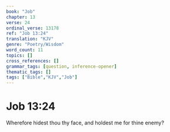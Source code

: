 ```yaml
---
book: "Job"
chapter: 13
verse: 24
ordinal_verse: 13178
ref: "Job 13:24"
translation: "KJV"
genre: "Poetry/Wisdom"
word_count: 11
topics: []
cross_references: []
grammar_tags: [question, inference-opener]
thematic_tags: []
tags: ["Bible","KJV","Job"]
---
```


# Job 13:24

Wherefore hidest thou thy face, and holdest me for thine enemy?

